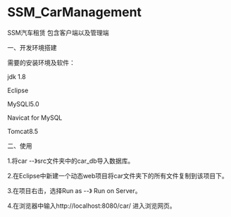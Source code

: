 # SSM_CarManagement  

SSM汽车租赁 包含客户端以及管理端  

一、开发环境搭建  

需要的安装环境及软件：  

jdk 1.8  

Eclipse  

MySQLl5.0  

Navicat for MySQL  

Tomcat8.5  

二、使用  

1.将car --》src文件夹中的car_db导入数据库。  

2.在Eclipse中新建一个动态web项目将car文件夹下的所有文件复制到该项目下。  

3.在项目右击，选择Run as --》 Run on Server。  

4.在浏览器中输入http://localhost:8080/car/ 进入浏览网页。  
